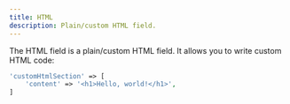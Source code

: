 ```yaml
---
title: HTML
description: Plain/custom HTML field.
---
```


The HTML field is a plain/custom HTML field. It allows you to write custom HTML code:

```php
'customHtmlSection' => [
    'content' => '<h1>Hello, world!</h1>',
]
```